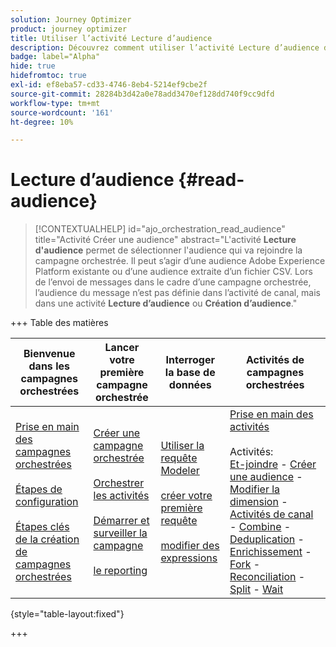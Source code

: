 ```yaml
---
solution: Journey Optimizer
product: journey optimizer
title: Utiliser l’activité Lecture d’audience
description: Découvrez comment utiliser l’activité Lecture d’audience dans une campagne orchestrée
badge: label="Alpha"
hide: true
hidefromtoc: true
exl-id: ef8eba57-cd33-4746-8eb4-5214ef9cbe2f
source-git-commit: 28284b3d42a0e78add3470ef128dd740f9cc9dfd
workflow-type: tm+mt
source-wordcount: '161'
ht-degree: 10%

---
```


# Lecture d’audience {#read-audience}


>[!CONTEXTUALHELP]
>id="ajo_orchestration_read_audience"
>title="Activité Créer une audience"
>abstract="L&#39;activité **Lecture d&#39;audience** permet de sélectionner l&#39;audience qui va rejoindre la campagne orchestrée. Il peut s’agir d’une audience Adobe Experience Platform existante ou d’une audience extraite d’un fichier CSV. Lors de l’envoi de messages dans le cadre d’une campagne orchestrée, l’audience du message n’est pas définie dans l’activité de canal, mais dans une activité **Lecture d’audience** ou **Création d’audience**."


+++ Table des matières

| Bienvenue dans les campagnes orchestrées | Lancer votre première campagne orchestrée | Interroger la base de données | Activités de campagnes orchestrées |
|---|---|---|---|
| [Prise en main des campagnes orchestrées](../gs-orchestrated-campaigns.md)<br/><br/>[Étapes de configuration](../configuration-steps.md)<br/><br/>[Étapes clés de la création de campagnes orchestrées](../gs-campaign-creation.md) | [Créer une campagne orchestrée](../create-orchestrated-campaign.md)<br/><br/>[Orchestrer les activités](../orchestrate-activities.md)<br/><br/>[Démarrer et surveiller la campagne](../start-monitor-campaigns.md)<br/><br/>[le reporting](../reporting-campaigns.md) | [Utiliser la requête Modeler](../orchestrated-rule-builder.md)<br/><br/>[créer votre première requête](../build-query.md)<br/><br/>[modifier des expressions](../edit-expressions.md) | [Prise en main des activités](about-activities.md)<br/><br/>Activités:<br/>[Et-joindre](and-join.md) - [Créer une audience](build-audience.md) - [Modifier la dimension](change-dimension.md) - [Activités de canal](channels.md) - [Combine](combine.md) - [Deduplication](deduplication.md) - [Enrichissement](enrichment.md) - [Fork](fork.md) - [Reconciliation](reconciliation.md) - [Split](split.md) - [Wait](wait.md) |

{style="table-layout:fixed"}

+++
